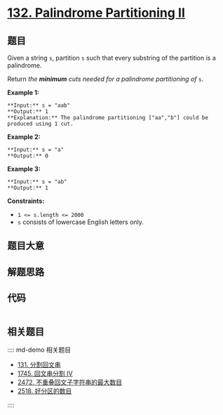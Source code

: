 # [132. Palindrome Partitioning II](https://leetcode.com/problems/palindrome-partitioning-ii)

## 题目

Given a string `s`, partition `s` such that every substring of the partition
is a palindrome.

Return _the **minimum** cuts needed for a palindrome partitioning of_ `s`.



**Example 1:**

    
    
    **Input:** s = "aab"
    **Output:** 1
    **Explanation:** The palindrome partitioning ["aa","b"] could be produced using 1 cut.
    

**Example 2:**

    
    
    **Input:** s = "a"
    **Output:** 0
    

**Example 3:**

    
    
    **Input:** s = "ab"
    **Output:** 1
    



**Constraints:**

  * `1 <= s.length <= 2000`
  * `s` consists of lowercase English letters only.


## 题目大意

## 解题思路

## 代码

```javascript

```

## 相关题目

:::: md-demo 相关题目
- [131. 分割回文串](https://leetcode.com/problems/palindrome-partitioning)
- [1745. 回文串分割 IV](https://leetcode.com/problems/palindrome-partitioning-iv)
- [2472. 不重叠回文子字符串的最大数目](https://leetcode.com/problems/maximum-number-of-non-overlapping-palindrome-substrings)
- [2518. 好分区的数目](https://leetcode.com/problems/number-of-great-partitions)

::::

